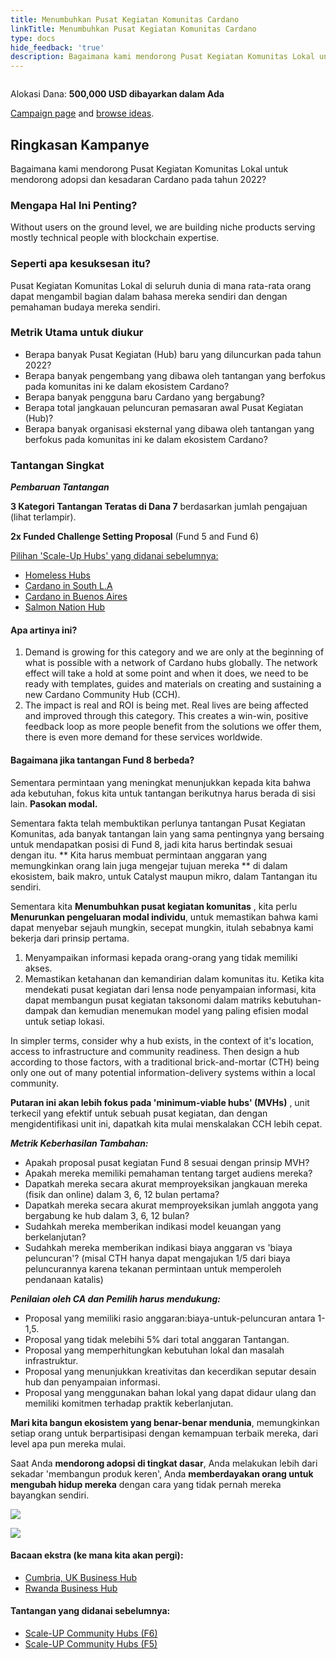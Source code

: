 ```yaml
---
title: Menumbuhkan Pusat Kegiatan Komunitas Cardano
linkTitle: Menumbuhkan Pusat Kegiatan Komunitas Cardano
type: docs
hide_feedback: 'true'
description: Bagaimana kami mendorong Pusat Kegiatan Komunitas Lokal untuk mendorong adopsi dan kesadaran Cardano pada tahun 2022?
---
```


<img src="https://i.imgur.com/MWddZex.gif" alt="" data-md-type="image" class="">

Alokasi Dana: **500,000 USD dibayarkan dalam Ada**

[Campaign page](https://cardano.ideascale.com/c/idea/381022) and [browse ideas](https://cardano.ideascale.com/c/campaigns/26439/stage/all/ideas/unspecified).

## Ringkasan Kampanye

Bagaimana kami mendorong Pusat Kegiatan Komunitas Lokal untuk mendorong adopsi dan kesadaran Cardano pada tahun 2022?

### Mengapa Hal Ini Penting?

Without users on the ground level, we are building niche products serving mostly technical people with blockchain expertise.

### Seperti apa kesuksesan itu?

Pusat Kegiatan Komunitas Lokal di seluruh dunia di mana rata-rata orang dapat mengambil bagian dalam bahasa mereka sendiri dan dengan pemahaman budaya mereka sendiri.

### Metrik Utama untuk diukur

- Berapa banyak Pusat Kegiatan (Hub) baru yang diluncurkan pada tahun 2022?
- Berapa banyak pengembang yang dibawa oleh tantangan yang berfokus pada komunitas ini ke dalam ekosistem Cardano?
- Berapa banyak pengguna baru Cardano yang bergabung?
- Berapa total jangkauan peluncuran pemasaran awal Pusat Kegiatan (Hub)?
- Berapa banyak organisasi eksternal yang dibawa oleh tantangan yang berfokus pada komunitas ini ke dalam ekosistem Cardano?

### Tantangan Singkat

***Pembaruan Tantangan***

**3 Kategori Tantangan Teratas di Dana 7** berdasarkan jumlah pengajuan (lihat terlampir).

**2x Funded Challenge Setting Proposal** (Fund 5 and Fund 6)

<u>Pilihan 'Scale-Up Hubs' yang didanai sebelumnya:</u>

- [Homeless Hubs](https://cardano.ideascale.com/a/dtd/367891-48088)
- [Cardano in South L.A](https://cardano.ideascale.com/a/dtd/367936-48088)
- [Cardano in Buenos Aires](https://cardano.ideascale.com/a/dtd/367293-48088)
- [Salmon Nation Hub](https://cardano.ideascale.com/a/dtd/368369-48088)

#### Apa artinya ini?

1. Demand is growing for this category and we are only at the beginning of what is possible with a network of Cardano hubs globally. The network effect will take a hold at some point and when it does, we need to be ready with templates, guides and materials on creating and sustaining a new Cardano Community Hub (CCH).
2. The impact is real and ROI is being met. Real lives are being affected and improved through this category. This creates a win-win, positive feedback loop as more people benefit from the solutions we offer them, there is even more demand for these services worldwide.

#### Bagaimana jika tantangan Fund 8 berbeda?

Sementara permintaan yang meningkat menunjukkan kepada kita bahwa ada kebutuhan, fokus kita untuk tantangan berikutnya harus berada di sisi lain. **Pasokan modal.**

Sementara fakta telah membuktikan perlunya tantangan Pusat Kegiatan Komunitas, ada banyak tantangan lain yang sama pentingnya yang bersaing untuk mendapatkan posisi di Fund 8, jadi kita harus bertindak sesuai dengan itu. **&nbsp;Kita harus membuat permintaan anggaran yang memungkinkan orang lain juga mengejar tujuan mereka ** di dalam ekosistem, baik makro, untuk Catalyst maupun mikro, dalam Tantangan itu sendiri.

Sementara kita **Menumbuhkan pusat kegiatan komunitas** , kita perlu **Menurunkan pengeluaran modal individu**, untuk memastikan bahwa kami dapat menyebar sejauh mungkin, secepat mungkin, itulah sebabnya kami bekerja dari prinsip pertama.

1. Menyampaikan informasi kepada orang-orang yang tidak memiliki akses.
2. Memastikan ketahanan dan kemandirian dalam komunitas itu. Ketika kita mendekati pusat kegiatan dari lensa node penyampaian informasi, kita dapat membangun pusat kegiatan taksonomi dalam matriks kebutuhan-dampak dan kemudian menemukan model yang paling efisien modal untuk setiap lokasi.

In simpler terms, consider why a hub exists, in the context of it's location, access to infrastructure and community readiness. Then design a hub according to those factors, with a traditional brick-and-mortar (CTH) being only one out of many potential information-delivery systems within a local community.

**Putaran ini akan lebih fokus pada 'minimum-viable hubs' (MVHs)** , unit terkecil yang efektif untuk sebuah pusat kegiatan, dan dengan mengidentifikasi unit ini, dapatkah kita mulai menskalakan CCH lebih cepat.

***Metrik Keberhasilan Tambahan:***

- Apakah proposal pusat kegiatan Fund 8 sesuai dengan prinsip MVH?
- Apakah mereka memiliki pemahaman tentang target audiens mereka?
- Dapatkah mereka secara akurat memproyeksikan jangkauan mereka (fisik dan online) dalam 3, 6, 12 bulan pertama?
- Dapatkah mereka secara akurat memproyeksikan jumlah anggota yang bergabung ke hub dalam 3, 6, 12 bulan?
- Sudahkah mereka memberikan indikasi model keuangan yang berkelanjutan?
- Sudahkah mereka memberikan indikasi biaya anggaran vs 'biaya peluncuran'? (misal CTH hanya dapat mengajukan 1/5 dari biaya peluncurannya karena tekanan permintaan untuk memperoleh pendanaan katalis)

***Penilaian oleh CA dan Pemilih harus mendukung:***

- Proposal yang memiliki rasio anggaran:biaya-untuk-peluncuran antara 1-1,5.
- Proposal yang tidak melebihi 5% dari total anggaran Tantangan.
- Proposal yang memperhitungkan kebutuhan lokal dan masalah infrastruktur.
- Proposal yang menunjukkan kreativitas dan kecerdikan seputar desain hub dan penyampaian informasi.
- Proposal yang menggunakan bahan lokal yang dapat didaur ulang dan memiliki komitmen terhadap praktik keberlanjutan.

**Mari kita bangun ekosistem yang benar-benar mendunia**, memungkinkan setiap orang untuk berpartisipasi dengan kemampuan terbaik mereka, dari level apa pun mereka mulai.

Saat Anda **mendorong adopsi di tingkat dasar**, Anda melakukan lebih dari sekadar 'membangun produk keren', Anda **memberdayakan orang untuk mengubah hidup mereka** dengan cara yang tidak pernah mereka bayangkan sendiri.

![](https://i.imgur.com/bZQvrLI.jpeg)

![](https://i.imgur.com/MWddZex.gif)

#### Bacaan ekstra (ke mana kita akan pergi):

- [Cumbria, UK Business Hub](https://www.gov.uk/government/news/sellafield-invests-26m-to-create-cumbria-business-hub)
- [Rwanda Business Hub](https://techcrunch.com/2021/12/03/norrsken-foundations-hub-opens-in-rwanda-to-house-1000-entrepreneurs-by-next-year)

#### Tantangan yang didanai sebelumnya:

- [Scale-UP Community Hubs (F6)](https://cardano.ideascale.com/a/dtd/Scale-UP-Cardano-s-Community-Hubs/369413-48088)
- [Scale-UP Community Hubs (F5)](https://cardano.ideascale.com/a/dtd/Scale-UP-Cardano-s-Community-Hubs/352534-48088)

